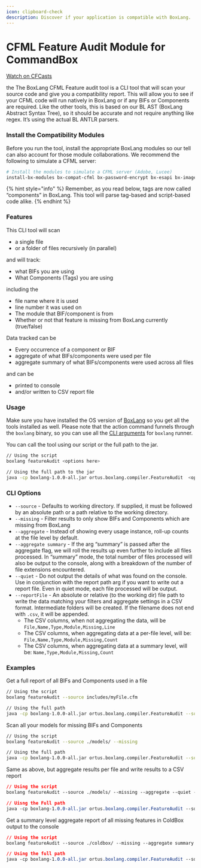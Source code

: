 ```yaml
---
icon: clipboard-check
description: Discover if your application is compatible with BoxLang.
---
```


# CFML Feature Audit Module for CommandBox

[Watch on CFCasts](https://boktoks.seeandplaymode.com/boxtoks/view/boxlang-docs-dc-0027-1)

the The BoxLang CFML Feature audit tool is a CLI tool that will scan your source code and give you a compatibility report.  This will allow you to see if your CFML code will run natively in BoxLang or if any BIFs or Components are required.   Like the other tools, this is based on our BL AST (BoxLang Abstract Syntax Tree), so it should be accurate and not require anything like regex. It’s using the actual BL ANTLR parsers. &#x20;

### Install the Compatibility Modules

Before you run the tool, install the appropriate BoxLang modules so our tell can also account for those module collaborations.  We recommend the following to simulate a CFML server:

```bash
# Install the modules to simulate a CFML server (Adobe, Lucee)
install-bx-modules bx-compat-cfml bx-password-encrypt bx-esapi bx-image bx-ini bx-mail bx-pdf bx-unsafe-evaluate bx-wddx bx-web-server
```

{% hint style="info" %}
Remember, as you read below, tags are now called “components” in BoxLang. This tool will parse tag-based and script-based code alike.
{% endhint %}

### Features

This CLI tool will scan

* a single file
* or a folder of files recursively (in parallel)

and will track:

* what BIFs you are using
* What Components (Tags) you are using

including the

* file name where it is used
* line number it was used on
* The module that BIF/component is from
* Whether or not that feature is missing from BoxLang currently (true/false)

Data tracked can be

* Every occurrence of a component or BIF
* aggregate of what BIFs/components were used per file
* aggregate summary of what BIFs/components were used across all files

and can be

* printed to console
* and/or written to CSV report file

### Usage <a href="#usage-1" id="usage-1"></a>

Make sure you have installed the OS version of [BoxLang](../installation/) so you get all the tools installed as well.  Please note that the action command funnels through the `boxlang` binary, so you can use all the [CLI arguments](../running-boxlang/#other-command-line-args-10) for `boxlang` runner.

You can call the tool using our script or the full path to the jar.

```bash
// Using the script
boxlang featureAudit <options here>

// Using the full path to the jar
java -cp boxlang-1.0.0-all.jar ortus.boxlang.compiler.FeatureAudit  <options here>
```

### CLI Options

* `--source` - Defaults to working directory. If supplied, it must be followed by an absolute path or a path relative to the working directory.
* `--missing` - Filter results to only show BIFs and Components which are missing from BoxLang
* `--aggregate` - Instead of showing every usage instance, roll-up counts at the file level by default.
* `--aggregate summary` - If the arg “summary” is passed after the aggregate flag, we will roll the results up even further to include all files processed. In “summary” mode, the total number of files processed will also be output to the console, along with a breakdown of the number of file extensions encountered.
* `--quiet` - Do not output the details of what was found on the console. Use in conjunction with the report path arg if you want to write out a report file. Even in quiet mode, each file processed will be output.
* `--reportFile` - An absolute or relative (to the working dir) file path to write the data matching your filters and aggregate settings in a CSV format. Intermediate folders will be created. If the filename does not end with `.csv`, it will be appended.
  * The CSV columns, when not aggregating the data, will be `File,Name,Type,Module,Missing,Line`
  * The CSV columns, when aggregating data at a per-file level, will be: `File,Name,Type,Module,Missing,Count`
  * The CSV columns, when aggregating data at a summary level, will be: `Name,Type,Module,Missing,Count`

### Examples

Get a full report of all BIFs and Components used in a file

```bash
// Using the script
boxlang featureAudit --source includes/myFile.cfm

// Using the full path
java -cp boxlang-1.0.0-all.jar ortus.boxlang.compiler.FeatureAudit --source includes/myFile.cfm
```

Scan all your models for missing BIFs and Components

```bash
// Using the script
boxlang featureAudit --source ./models/ --missing

// Using the full path
java -cp boxlang-1.0.0-all.jar ortus.boxlang.compiler.FeatureAudit --source ./models/ --missing
```

Same as above, but aggregate results per file and write results to a CSV report

```css
// Using the script
boxlang featureAudit --source ./models/ --missing --aggregate --quiet --reportFile /path/to/models-missing-features.csv

// Uisng the Full path
java -cp boxlang-1.0.0-all.jar ortus.boxlang.compiler.FeatureAudit --source ./models/ --missing --aggregate --quiet --reportFile /path/to/models-missing-features.csv
```

Get a summary level aggregate report of all missing features in ColdBox output to the console

```css
// Using the script
boxlang featureAudit --source ./coldbox/ --missing --aggregate summary 

// Using the full path
java -cp boxlang-1.0.0-all.jar ortus.boxlang.compiler.FeatureAudit --source ./coldbox/ --missing --aggregate summary 
```
